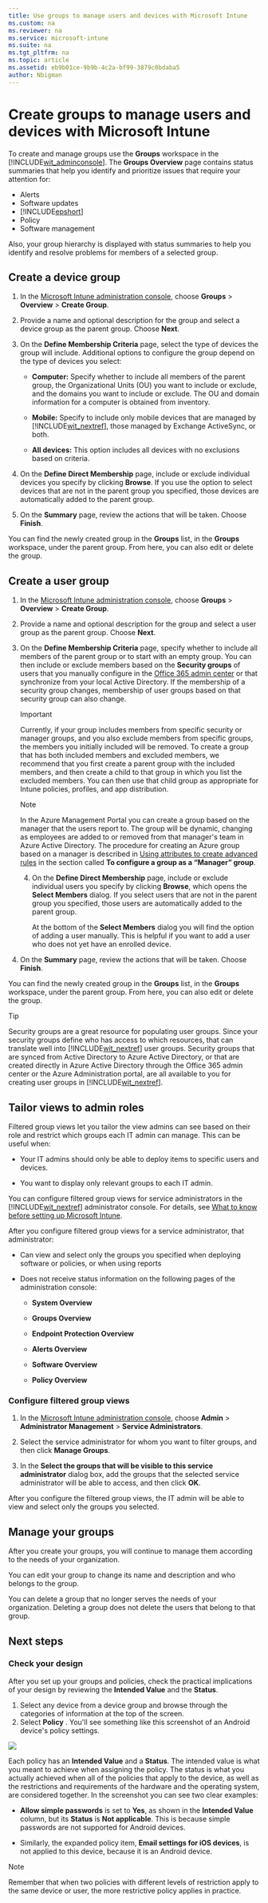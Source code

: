 ```yaml
---
title: Use groups to manage users and devices with Microsoft Intune
ms.custom: na
ms.reviewer: na
ms.service: microsoft-intune
ms.suite: na
ms.tgt_pltfrm: na
ms.topic: article
ms.assetid: eb9b01ce-9b9b-4c2a-bf99-3879c0bdaba5
author: Nbigman
---
```

# Create groups to manage users and devices with Microsoft Intune
<!-- This is the same intro as for the Plan topic. Not sure if it's worth repeating here. Maybe this should be Set up your groups?**Groups** in [!INCLUDE[wit_firstref](./includes/wit_firstref_md.md)] give you great flexibility for managing your devices and users. You can set up groups to suit your organizational needs (for example, by geographic location, department, or hardware characteristics).

Additionally, you can filter groups to allow your IT admins permissions to only perform operations on the groups you specify. For more information, see [Use filtered group views to help secure and manage users and devices](use-groups-to-manage-users-and-devices-with-microsoft-intune.md#BKMK_Filter) in this topic.-->
<!--## The Groups workspace-->

To create and manage groups use the **Groups** workspace in the [!INCLUDE[wit_adminconsole](../includes/wit_adminconsole_md.md)]. The **Groups Overview** page contains status summaries that help you identify and prioritize issues that require your attention for:

-   Alerts
-   Software updates
-   [!INCLUDE[epshort](../includes/epshort_md.md)]
-   Policy
-   Software management

Also, your group hierarchy is displayed with status summaries to help you identify and resolve problems for members of a selected group.

<!-- moved to plan topic.
### Built-in groups
[!INCLUDE[wit_nextref](../includes/wit_nextref_md.md)] provides nine built-in groups that you cannot edit or delete:

-   **All Users**
    -   Ungrouped Users
-   **All Devices**
    -   All Computers
    -   All Mobile Devices
        -   All Direct Managed Devices
        -   All Exchange ActiveSync Managed Devices
    -   All Corporate-owned Devices
    -   Ungrouped Devices -->

<!-- moved to Plan topic  
## Group memberships

-   A group can contain either users or devices, but not both.

    -   **Device groups:** This includes both computers and mobile devices. Before you can add a computer to a group, it must be enrolled. Before you can add a mobile device to a group, your environment must be configured to support mobile devices, and the devices must be enrolled, or discovered from Exchange ActiveSync.

    -   **User groups:** A group can contain users from security groups, which are groups that synchronize from your Active Directory. If you do not use Active Directory synchronization, you can manually create these groups.

-   A device or a user can belong to more than one group.

-   A group can include and exclude members based on the following membership rules:

    -   **Criteria Membership:** These are dynamic rules that [!INCLUDE[wit_nextref](./includes/wit_nextref_md.md)] runs to include or exclude members.  These criteria use security groups and other information synchronized from your local Active Directory. When the security group or data that is synchronized changes, the group membership can change.

    -   **Direct Membership:** These are static rules that explicitly add or exclude members. The membership list is static.

-   Active Directory Domain Services (AD DS) is not required to create user groups or device groups that include users or computers, but for device groups to include mobile devices, your environment must be configured to support mobile devices.

    Additionally, the devices must be discovered and added to [!INCLUDE[wit_nextref](./includes/wit_nextref_md.md)].

## Group relationships

-   Every group you create must have a parent group and you cannot change a group’s parent group once the group is created.

-   When adding users or devices to a child group:

    -   Child groups are always subsets of the parent group.

    -   New members you add to a child group are automatically added to that group’s parent group.

    -   You cannot add a member to a child group when that member is excluded from the parent group.

-   The membership of a parent group defines the available membership for the child group.

-   When you delete a parent group, all child groups are deleted.

-   You can deploy content and policies to a parent group while excluding deployment to child groups.

-   You can add a specific user or device to a child group that is not a member of the parent group. If you do so, the new group member will be added to the parent group.

    However, you cannot add a member to a child group that is excluded from the parent group.

-   Group membership is recursive. For example:

    -   **Pat** is a member of only one group, the **Laptop Users** security group.

    -   The **Laptop Users** group is a member of the **Approved Users** security group.

    -   You create a group in [!INCLUDE[wit_nextref](./includes/wit_nextref_md.md)] that uses a dynamic membership query that includes the members of the **Approved Users** group. The result is that your [!INCLUDE[wit_nextref](./includes/wit_nextref_md.md)] user group includes **Pat**.

> [!TIP]
> When you're creating your groups consider how you will apply policy. For example, you may have policies specific to device operating systems, and policies specific to different roles in your organization, or to Organizational Units you've already defined in Active Directory. Some consider it useful to have device groups specific to iOS, Android, and Windows, as well as user groups for each organizational role.
>
> You'll probably want to create a default policy that applies to all groups and devices, to establish the basic compliance requirements of your company. Then create more specific policies for the broadest categories of users and devices, for example, email policies for each of the device operating systems.
>
> Be careful naming your policies so that you can easily identify them later. For example, a good, descriptive policy name is **WP Email Policy for Entire Company**.
>
> Each time you create a restrictive policy you'll want to communicate it to your users, so after you create the more general groups and policies pay attention to how you create smaller groups so that you can reduce unnecessary communication.-->


## Create a device group

1.  In the [Microsoft Intune administration console](https://manage.microsoft.com/), choose **Groups** &gt; **Overview** &gt; **Create Group**.

2.  Provide a name and optional description for the group and select a device group as the parent group. Choose **Next**.

3.  On the **Define Membership Criteria** page, select the type of devices the group will include. Additional options to configure the group depend on the type of devices you select:

    -   **Computer:** Specify whether to include all members of the parent group, the Organizational Units (OU) you want to include or exclude, and the domains you want to include or exclude. The OU and domain information for a computer is obtained from inventory.

    -   **Mobile:** Specify to include only mobile devices that are managed by [!INCLUDE[wit_nextref](../includes/wit_nextref_md.md)], those managed by Exchange ActiveSync, or both.

    -   **All devices:** This option includes all devices with no exclusions based on criteria.

4.  On the **Define Direct Membership** page, include or exclude individual devices you specify by clicking **Browse**. If you use the option to select devices that are not in the parent group you specified, those devices are automatically added to the parent group.

5.  On the **Summary** page, review the actions that will be taken. Choose **Finish**.

You can find the newly created group in the **Groups** list, in the **Groups** workspace, under the parent group. From here, you can also edit or delete the group.

## Create a user group

1.  In the [Microsoft Intune administration console](https://manage.microsoft.com/), choose **Groups** &gt; **Overview** &gt; **Create Group**.

2.  Provide a name and optional description for the group and select a user group as the parent group. Choose **Next**.

3.  On the **Define Membership Criteria** page, specify whether to include all members of the parent group or to start with an empty group.  You can then  include or exclude members based on the **Security groups** of users that you manually configure in the [Office 365 admin center](http://go.microsoft.com/fwlink/?LinkId=698854) or that synchronize from your local Active Directory. If the membership of a security group changes, membership of user groups based on that security group can also change.

    > [!IMPORTANT]
    > Currently, if your group includes members from specific security or manager groups, and you also exclude members from specific groups, the members you initially included will be removed. To create a group that has both included members and excluded members, we recommend that you first create a parent group with the included members, and then create a child to that group in which you list the excluded members. You can then use that child group as appropriate for Intune policies, profiles, and app distribution.

    > [!NOTE]
    > In the Azure Management Portal you can create a group based on the manager that the users report to. The group will be dynamic, changing as employees are added to or removed from that manager's team in Azure Active Directory. The procedure for creating an Azure group based on a manager is described in [Using attributes to create advanced rules](https://azure.microsoft.com/en-us/documentation/articles/active-directory-accessmanagement-groups-with-advanced-rules/) in the section called **To configure a group as a “Manager” group**.

    4.  On the **Define Direct Membership** page, include or exclude individual users you specify by clicking **Browse**, which opens the **Select Members** dialog. If you select users that are not in the parent group you specified, those users are automatically added to the parent group.

        At the bottom of the **Select Members** dialog you will find the option of adding a user manually. This is helpful if you want to add a user who does not yet have an enrolled device.


5.  On the **Summary** page, review the actions that will be taken. Choose **Finish**.

You can find the newly created group in the **Groups** list, in the **Groups** workspace, under the parent group. From here, you can also edit or delete the group.

> [!TIP]
> Security groups are a great resource for populating user groups. Since your security groups define who has access to which resources, that can translate well into  [!INCLUDE[wit_nextref](../includes/wit_nextref_md.md)] user groups. Security groups that are synced from Active Directory to Azure Active Directory, or that are created directly in Azure Active Directory through the Office 365 admin center or the Azure Administration portal, are all available to you for creating user groups in [!INCLUDE[wit_nextref](../includes/wit_nextref_md.md)].

## Tailor views to admin roles
Filtered group views let you tailor the view admins can see based on their role and restrict which groups each IT admin can manage. This can be useful when:

-   Your IT admins should only be able to deploy items to specific users and devices.

-   You want to display only relevant groups to each IT admin.

You can configure filtered group views for service administrators in the [!INCLUDE[wit_nextref](../includes/wit_nextref_md.md)] administrator console. For details, see [What to know before setting up Microsoft Intune](what-to-know-before-setting-up-microsoft-intune.md).

After you configure filtered group views for a service administrator, that administrator:

-   Can view and select only the groups you specified when deploying software or policies, or when using reports

-   Does not receive status information on the following pages of the administration console:

    -   **System Overview**

    -   **Groups Overview**

    -   **Endpoint Protection Overview**

    -   **Alerts Overview**

    -   **Software Overview**

    -   **Policy Overview**

### Configure filtered group views

1.  In the [Microsoft Intune administration console](https://manage.microsoft.com), choose **Admin** &gt; **Administrator Management** &gt; **Service Administrators**.

2.  Select the service administrator for whom you want to filter groups, and then click **Manage Groups**.

3.  In the **Select the groups that will be visible to this service administrator** dialog box, add the groups that the selected service administrator will be able to access, and then click **OK**.

After you configure the filtered group views, the IT admin will be able to view and select only the groups you selected.

## Manage your groups
After you create your groups, you will continue to manage them according to the needs of your organization.

You can edit your group to change its name and description and who belongs to the group.

You can delete a group that no longer serves the needs of your organization. Deleting a group does not delete the users that belong to that group.

## Next steps

### Check your design
After you set up your groups and policies, check the practical implications of your design by reviewing the **Intended Value** and the **Status**.

1. Select any device from a device group and browse through the categories of information at the top of the screen.
2. Select **Policy** . You'll see something like this screenshot of an Android device's policy settings.

![](../media/Intune-Device-Policy-v.2.jpg)

Each policy has an **Intended Value** and a **Status**. The intended value is what you meant to achieve when assigning the policy. The status is what you actually achieved when all of the policies that apply to the device, as well as the restrictions and requirements of the hardware and the operating system, are considered together.  In the screenshot you can see two clear examples:

-   **Allow simple passwords** is set to **Yes**, as shown in the **Intended Value** column, but its **Status** is **Not applicable**. This is because simple passwords are not supported for Android devices.

-   Similarly, the expanded policy item, **Email settings for iOS devices**, is not applied to this device, because it is an Android device.

> [!NOTE]
> Remember that when two policies with different levels of restriction apply to the same device or user, the more restrictive policy applies in practice.
